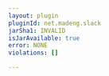 ```yaml
---
layout: plugin
pluginId: net.madeng.slack
jarSha1: INVALID
isJarAvailable: true
error: NONE
violations: []

---
```

